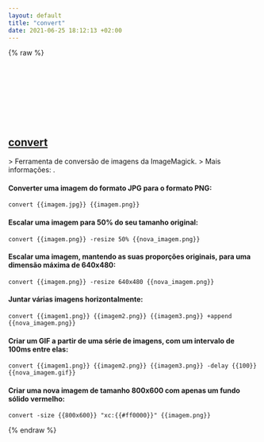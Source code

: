 ```yaml
---
layout: default
title: "convert"
date: 2021-06-25 18:12:13 +02:00
---
```

{% raw %}
<h2 id="convert">
  <a href="/pt_br/common/convert.html">convert</a> <a href="#convert"><svg class="icon">
    <use href="/assets/images/unicode_sprite.svg#link" />
  </svg></a>
</h2>
> Ferramenta de conversão de imagens da ImageMagick.
> Mais informações: <https://imagemagick.org/script/convert.php>.

#### Converter uma imagem do formato JPG para o formato PNG:
```shell
convert {{imagem.jpg}} {{imagem.png}}
```
#### Escalar uma imagem para 50% do seu tamanho original:
```shell
convert {{imagem.png}} -resize 50% {{nova_imagem.png}}
```
#### Escalar uma imagem, mantendo as suas proporções originais, para uma dimensão máxima de 640x480:
```shell
convert {{imagem.png}} -resize 640x480 {{nova_imagem.png}}
```
#### Juntar várias imagens horizontalmente:
```shell
convert {{imagem1.png}} {{imagem2.png}} {{imagem3.png}} +append {{nova_imagem.png}}
```
#### Criar um GIF a partir de uma série de imagens, com um intervalo de 100ms entre elas:
```shell
convert {{imagem1.png}} {{imagem2.png}} {{imagem3.png}} -delay {{100}} {{nova_imagem.gif}}
```
#### Criar uma nova imagem de tamanho 800x600 com apenas um fundo sólido vermelho:
```shell
convert -size {{800x600}} "xc:{{#ff0000}}" {{imagem.png}}
```
{% endraw %}
